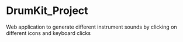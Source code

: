 # DrumKit_Project
Web application to generate different instrument sounds by clicking on different icons and keyboard clicks
